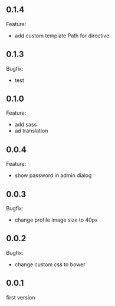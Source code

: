 ## 0.1.4
Feature:
* add custom template Path for directive

## 0.1.3
Bugfix:
* test
## 0.1.0
Feature:
* add sass
* ad translation


## 0.0.4
Feature:
* show password in admin dialog


## 0.0.3
Bugfix:
* change profile image size to 40px

## 0.0.2
Bugfix:
* change custom css to bower

## 0.0.1
first version
